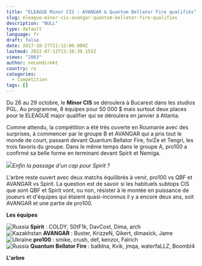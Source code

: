 ```yaml
---
title: "ELEAGUE Minor CIS : AVANGAR & Quantum Bellator Fire qualifiés"
slug: eleague-minor-cis-avangar-quantum-bellator-fire-qualifies
description: "NULL"
type: default
language: fr
draft: false
date: 2017-10-27T21:12:00.000Z
lastmod: 2022-07-12T13:16:39.155Z
views: "2063"
author: neLendirekt
country: ro
categories:
  - Compétition
tags: []
---
```

Du 26 au 29 octobre, le **Minor CIS** se déroulera à Bucarest dans les studios PGL. Au programme, 8 équipes pour 50 000 $ mais surtout deux places pour le ELEAGUE major qualifier qui se déroulera en janvier à Atlanta. 

Comme attendu, la compétition a été très ouverte en Roumanie avec des surprises, à commencer par le groupe B et AVANGAR qui a pris tout le monde de court, passant devant Quantum Bellator Fire, forZe et Tengri, les trois favoris du groupe. Dans le même temps dans le groupe A, pro100 a confirmé sa belle forme en terminant devant Spirit et Nemiga.

![](/images/articles/59f39da8ac0a2/images/OdZNf2ROOaBsfBiZYG6PgPzr3Q3dAGE8HJ4p7R8y.jpeg)_Enfin la passage d'un cap pour Spirit ?_

L'arbre reste ouvert avec deux matchs équilibrés à venir, pro100 vs QBF et AVANGAR vs Spirit. La question est de savoir si les habituels subtops CIS que sont QBF et Spirit vont, ou non, résister à le montée en puissance de joueurs et d'équipes qui étaient quasi-inconnus il y a encore deux ans, soit AVANGAR et une partie de pro100.

**Les équipes**

![Russia](/images/countries/ru.svg)⁠ **Spirit** : COLDY, S0tF1k, DavCost, Dima, arch  
![Kazakhstan](/images/countries/kz.svg)⁠ **AVANGAR** : Buster, KrizzeN, Qikert, dimasick, Jame  
![Ukraine](/images/countries/ua.svg)⁠ **pro100** : smike, crush, def, kenzor, Falrich  
![Russia](/images/countries/ru.svg)⁠ **Quantum Bellator Fire** : balblna, Kvik, jmqa, waterfaLLZ, Boombl4

**L'arbre**
